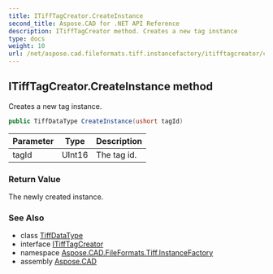 ```yaml
---
title: ITiffTagCreator.CreateInstance
second_title: Aspose.CAD for .NET API Reference
description: ITiffTagCreator method. Creates a new tag instance
type: docs
weight: 10
url: /net/aspose.cad.fileformats.tiff.instancefactory/itifftagcreator/createinstance/
---
```

## ITiffTagCreator.CreateInstance method

Creates a new tag instance.

```csharp
public TiffDataType CreateInstance(ushort tagId)
```

| Parameter | Type | Description |
| --- | --- | --- |
| tagId | UInt16 | The tag id. |

### Return Value

The newly created instance.

### See Also

* class [TiffDataType](../../../aspose.cad.fileformats.tiff/tiffdatatype/)
* interface [ITiffTagCreator](../)
* namespace [Aspose.CAD.FileFormats.Tiff.InstanceFactory](../../../aspose.cad.fileformats.tiff.instancefactory/)
* assembly [Aspose.CAD](../../../)


